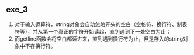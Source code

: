 ## exe_3
1. 对于输入运算符，string对象会自动忽略开头的空白（空格符、换行符、制表符等），并从第一个真正的字符开始读起，直到遇到下一处空白为止；
2. 而getline函数会将空白都读进来，直到遇到换行符为止，但是存入的string对象中不存换行符。